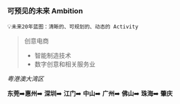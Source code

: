 
### 可预见的未来 Ambition

💡`未来20年蓝图：清晰的、可规划的、动态的 Activity`

> 创意电商
> * 智能制造技术
> * 数字创意和相关服务业

_粤港澳大湾区_


**东莞**➡️**惠州**➡️ **深圳**➡️ **江门**➡️ **中山**➡️ **广州**➡️ **佛山**➡️ **珠海**➡️ **肇庆**
